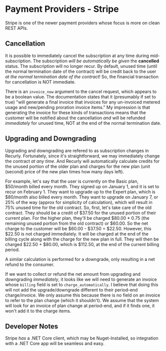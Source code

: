 # Payment Providers - Stripe

Stripe is one of the newer payment providers whose focus is more on clean REST APIs.

## Cancellation

It is possible to immediately cancel the subscription at any time during mid-subscription. The subscription *will be automatically be given* the **cancelled** status. The subscription
will no longer recur. By default, unused time (until the normal termination date of the contract) will be credit back to the user *at the normal termination date of the contract*!
So, the financial transaction for cancellation is NOT immediate. 

There is an `invoice_now` argument to the cancel request, which appears to be a boolean value. The documentation states that it (presumably if set to true) "will generate a final
invoice that invoices for any un-invoiced metered usage and new/pending proration invoice items." My impression is that generating the invoice for these kinds of transactions means
that the customer will be notified about the cancellation *and* will be refunded *immediately* for unused time, NOT at the end of the normal termination date.

## Upgrading and Downgrading

Upgrading and downgrading are refered to as subscription changes in Recurly. Fortunately, since it's straightforward, we may immediately change the contract *at any time*. And Recurly
will automatically calculate credits for the unused portion of the older plan and charges for the new plan (unit (second) price of the new plan times how many days left).

For example, let's say that the user is currently on the Basic plan, $50/month billed every month. They signed up on January 1, and it is set to recur on February 1. They want to
upgrade up to the Expert plan, which is $80/month also billed every month. They want to upgrade on January 7, or 25% of the way (approx for simplicity of calculation), which will 
result in 75% unused time for the old contract. So, first, let's take care of the old contract. They should be a credit of $37.50 for the unused portion of their current plan.
For the higher plan, they'll be charged $80.00 * 0.75 (the remaining unused portion from the old contract) or $60.00. So the net charge to the customer will be $60.00 - $37.50 =
$22.50. However, this $22.50 is not charged immediately. It will be charged at the end of the billing cycle along with the charge for the new plan in full. They will then be charged
$22.50 + $80.00, which is $112.50, at the end of the current billing period.

A similar calculation is performed for a downgrade, only resulting in a net refund to the consumer.

If we want to collect or refund the net amount from upgrading and downgrading *immediately*, it looks like we will need to generate an invoice whose `billing` field is set to
`charge_automatically`. I believe that doing this will not add the upgrade/downgrade different to their period-end charge/invoice. We only assume this because there is no field
on an invoice to refer to the plan change (which it shouldn't). We assume that the system will look for an invoice of plan change at period-end, and if it finds one, it won't add
it to the charge items.

## Developer Notes

Stripe *has* a .NET Core client, which may be Nuget-Installed, so integration with a .NET Core app will be seamless and easy.

